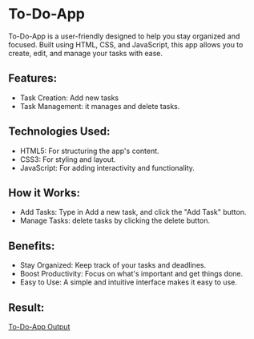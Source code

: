 # To-Do-App
To-Do-App is a user-friendly designed to help you stay organized and focused. Built using HTML, CSS, and JavaScript, this app allows you to create, edit, and manage your tasks with ease.
## Features:

- Task Creation: Add new tasks
- Task Management: it manages and delete tasks.

## Technologies Used:

- HTML5: For structuring the app's content.
- CSS3: For styling and layout.
- JavaScript: For adding interactivity and functionality.

## How it Works:

- Add Tasks: Type in Add a new task, and click the "Add Task" button.
- Manage Tasks: delete tasks by clicking the delete button.

## Benefits:

- Stay Organized: Keep track of your tasks and deadlines.
- Boost Productivity: Focus on what's important and get things done.
- Easy to Use: A simple and intuitive interface makes it easy to use.

## Result:
<a href="https://github.com/LalithaPoojitha/To-Do-App/blob/main/Screenshot%202025-06-07%20010618.png">To-Do-App Output </a>
